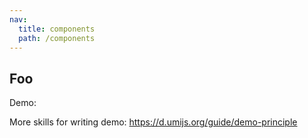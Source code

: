 ```yaml
---
nav:
  title: components
  path: /components
---
```


## Foo

Demo:
<code src="./demo1.tsx"></code>

More skills for writing demo: https://d.umijs.org/guide/demo-principle
